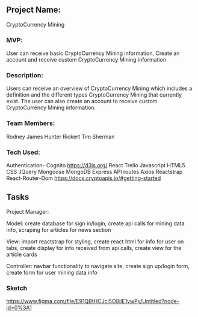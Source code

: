 ## Project Name:

CryptoCurrency Mining

### MVP:

User can receive basic CryptoCurrency Mining information, Create an account and receive custom CryptoCurrency Mining information

### Description:

Users can receive an overview of CryptoCurrency Mining which includes a definition and the different types CryptoCurrency Mining that currently exist. The user can also create an account to receive custom CryptoCurrency Mining information.

### Team Members:

Rodney James
Hunter Rickert
Tim Sherman

### Tech Used:

Authentication- Cognito
https://d3js.org/
React
Trello
Javascript
HTML5
CSS
JQuery
Mongoose
MongoDB
Express
API routes
Axios
Reactstrap
React-Router-Dom
https://docs.cryptoapis.io/#getting-started

## Tasks

Project Manager:

Model: create database for sign in/login, create api calls for mining data info, scraping for articles for news section

View: import reactstrap for styling, create react html for info for user on tabs, create display for info received from api calls, create view for the article cards

Controller: navbar functionality to navigate site, create sign up/login form, create form for user mining data info

### Sketch

https://www.figma.com/file/E91QBtHCJci5O8ilE1vwPy/Untitled?node-id=0%3A1
